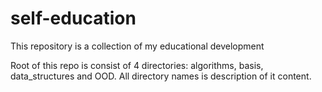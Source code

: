 # self-education
This repository is a collection of my educational development

Root of this repo is consist of 4 directories: algorithms, basis, data_structures and OOD.
All directory names is description of it content.
